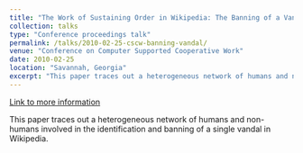 ```yaml
---
title: "The Work of Sustaining Order in Wikipedia: The Banning of a Vandal"
collection: talks
type: "Conference proceedings talk"
permalink: /talks/2010-02-25-cscw-banning-vandal/ 
venue: "Conference on Computer Supported Cooperative Work"
date: 2010-02-25
location: "Savannah, Georgia"
excerpt: "This paper traces out a heterogeneous network of humans and non-humans involved in the identification and banning of a single vandal in Wikipedia."
---
```


<a href='http://www.stuartgeiger.com/papers/cscw-sustaining-order-wikipedia.pdf'>Link to more information</a>

This paper traces out a heterogeneous network of humans and non-humans involved in the identification and banning of a single vandal in Wikipedia.
